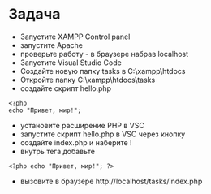 # Задача
- Запустите XAMPP Control panel
- запустите Apache
- проверьте работу - в браузере набрав localhost
- Запустите Visual Studio Code
- Создайте новую папку tasks в C:\xampp\htdocs
- Откройте папку C:\xampp\htdocs\tasks
- создайте скрипт hello.php
```
<?php
echo "Привет, мир!"; 
```
- установите расширение PHP в VSC
- запустите скрипт hello.php в VSC через кнопку
- создайте index.php и наберите !<TAB>
- внутрь тега <body></body> добавьте
```
<?php echo "Привет, мир!"; ?>
```
- вызовите в браузере http://localhost/tasks/index.php
